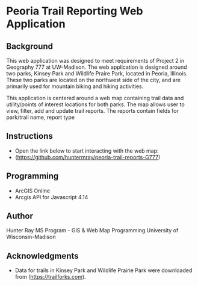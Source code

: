 Peoria Trail Reporting Web Application
======================================

## Background
This web application was designed to meet requirements of Project 2 in Geography 777 at UW-Madison. The web application is designed around two parks, Kinsey Park and Wildlife Praire Park, located in Peoria, Illinois. These two parks are located on the northwest side of the city, and are primarily used for mountain biking and hiking activities.

This application is centered around a web map containing trail data and utility/points of interest locations for both parks. The map allows user to view, filter, add and update trail reports. The reports contain fields for park/trail name, report type

## Instructions
* Open the link below to start interacting with the web map:
* (https://github.com/huntermray/peoria-trail-reports-G777)

## Programming
* ArcGIS Online
* Arcgis API for Javascript 4.14

## Author
Hunter Ray
MS Program - GIS & Web Map Programming
University of Wisconsin-Madison

## Acknowledgments
* Data for trails in Kinsey Park and Wildlife Prairie Park were downloaded from (https://trailforks.com).